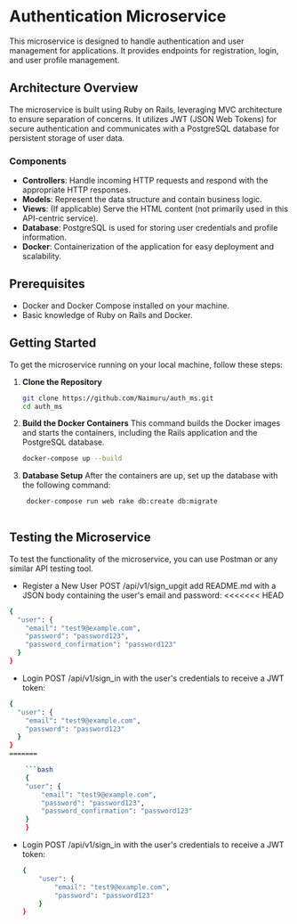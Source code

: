 # Authentication Microservice

This microservice is designed to handle authentication and user management for applications. It provides endpoints for registration, login, and user profile management.

## Architecture Overview

The microservice is built using Ruby on Rails, leveraging MVC architecture to ensure separation of concerns. It utilizes JWT (JSON Web Tokens) for secure authentication and communicates with a PostgreSQL database for persistent storage of user data.

### Components

- **Controllers**: Handle incoming HTTP requests and respond with the appropriate HTTP responses.
- **Models**: Represent the data structure and contain business logic.
- **Views**: (If applicable) Serve the HTML content (not primarily used in this API-centric service).
- **Database**: PostgreSQL is used for storing user credentials and profile information.
- **Docker**: Containerization of the application for easy deployment and scalability.

## Prerequisites

- Docker and Docker Compose installed on your machine.
- Basic knowledge of Ruby on Rails and Docker.

## Getting Started

To get the microservice running on your local machine, follow these steps:

1. **Clone the Repository**

   ```bash
   git clone https://github.com/Naimuru/auth_ms.git
   cd auth_ms

2. **Build the Docker Containers**
This command builds the Docker images and starts the containers, including the Rails application and the PostgreSQL database.

    ```bash
    docker-compose up --build
    

3. **Database Setup**
After the containers are up, set up the database with the following command:

   ```bash
    docker-compose run web rake db:create db:migrate
    

## Testing the Microservice

To test the functionality of the microservice, you can use Postman or any similar API testing tool.

- Register a New User
POST /api/v1/sign_upgit add README.md
 with a JSON body containing the user's email and password:
<<<<<<< HEAD
```bash
{
  "user": {
    "email": "test9@example.com",
    "password": "password123",
    "password_confirmation": "password123"
  }
}
```
- Login
POST /api/v1/sign_in with the user's credentials to receive a JWT token:
```bash
{
  "user": {
    "email": "test9@example.com",
    "password": "password123"
  }
}
=======

    ```bash
    {
    "user": {
        "email": "test9@example.com",
        "password": "password123",
        "password_confirmation": "password123"
    }
    }
```
- Login
POST /api/v1/sign_in with the user's credentials to receive a JWT token:

    ```bash
    {
        "user": {
            "email": "test9@example.com",
            "password": "password123"
        }
    }
